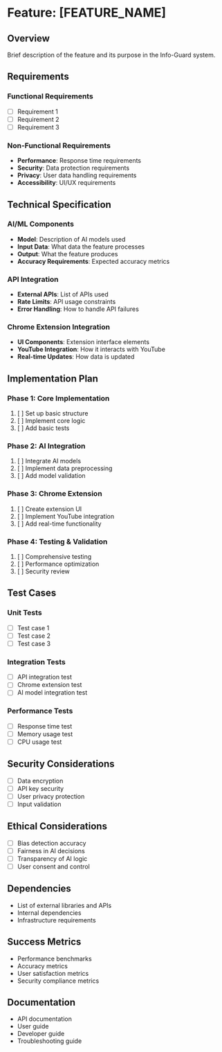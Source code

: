# Feature: [FEATURE_NAME]

## Overview
Brief description of the feature and its purpose in the Info-Guard system.

## Requirements
### Functional Requirements
- [ ] Requirement 1
- [ ] Requirement 2
- [ ] Requirement 3

### Non-Functional Requirements
- **Performance**: Response time requirements
- **Security**: Data protection requirements
- **Privacy**: User data handling requirements
- **Accessibility**: UI/UX requirements

## Technical Specification

### AI/ML Components
- **Model**: Description of AI models used
- **Input Data**: What data the feature processes
- **Output**: What the feature produces
- **Accuracy Requirements**: Expected accuracy metrics

### API Integration
- **External APIs**: List of APIs used
- **Rate Limits**: API usage constraints
- **Error Handling**: How to handle API failures

### Chrome Extension Integration
- **UI Components**: Extension interface elements
- **YouTube Integration**: How it interacts with YouTube
- **Real-time Updates**: How data is updated

## Implementation Plan

### Phase 1: Core Implementation
1. [ ] Set up basic structure
2. [ ] Implement core logic
3. [ ] Add basic tests

### Phase 2: AI Integration
1. [ ] Integrate AI models
2. [ ] Implement data preprocessing
3. [ ] Add model validation

### Phase 3: Chrome Extension
1. [ ] Create extension UI
2. [ ] Implement YouTube integration
3. [ ] Add real-time functionality

### Phase 4: Testing & Validation
1. [ ] Comprehensive testing
2. [ ] Performance optimization
3. [ ] Security review

## Test Cases

### Unit Tests
- [ ] Test case 1
- [ ] Test case 2
- [ ] Test case 3

### Integration Tests
- [ ] API integration test
- [ ] Chrome extension test
- [ ] AI model integration test

### Performance Tests
- [ ] Response time test
- [ ] Memory usage test
- [ ] CPU usage test

## Security Considerations
- [ ] Data encryption
- [ ] API key security
- [ ] User privacy protection
- [ ] Input validation

## Ethical Considerations
- [ ] Bias detection accuracy
- [ ] Fairness in AI decisions
- [ ] Transparency of AI logic
- [ ] User consent and control

## Dependencies
- List of external libraries and APIs
- Internal dependencies
- Infrastructure requirements

## Success Metrics
- Performance benchmarks
- Accuracy metrics
- User satisfaction metrics
- Security compliance metrics

## Documentation
- API documentation
- User guide
- Developer guide
- Troubleshooting guide 